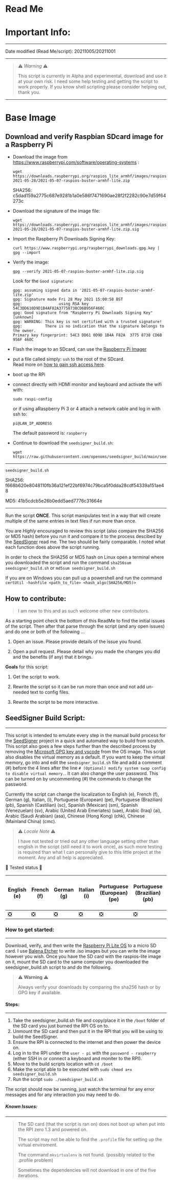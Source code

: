 Read Me
=======

# Important Info:
______

Date modified (Read Me/script): 20211005/20211001

______

>:warning: _Warning_ :warning:
>
>This script is currently in Alpha and experimental, download and use it at your own risk.
>I need some help testing and getting the script to work properly. If you know shell scripting please consider helping out, thank you.

______
# Base Image

## Download and verify Raspbian SDcard image for a Raspberry Pi 

* Download the image from https://www.raspberrypi.com/software/operating-systems :
    ```
    wget https://downloads.raspberrypi.org/raspios_lite_armhf/images/raspios_lite_armhf-2021-05-28/2021-05-07-raspios-buster-armhf-lite.zip
    ```
    SHA256: c5dad159a2775c687e9281b1a0e586f7471690ae28f2f2282c90e7d59f64273c
* Download the signature of the image file:
    ```
    wget https://downloads.raspberrypi.org/raspios_lite_armhf/images/raspios_lite_armhf-2021-05-28/2021-05-07-raspios-buster-armhf-lite.zip.sig
    ```
* Import the Raspberry Pi Downloads Signing Key:
    ```
    curl https://www.raspberrypi.org/raspberrypi_downloads.gpg.key | gpg --import
    ```
* Verify the image:  
    ```
    gpg --verify 2021-05-07-raspios-buster-armhf-lite.zip.sig
    ```
    Look for the `Good signature`:
    ```
    gpg: assuming signed data in '2021-05-07-raspios-buster-armhf-lite.zip'
    gpg: Signature made Fri 28 May 2021 15:00:58 BST
    gpg:                using RSA key 54C3DD610D9D1B4AF82A37758738CD6B956F460C
    gpg: Good signature from "Raspberry Pi Downloads Signing Key" [unknown]
    gpg: WARNING: This key is not certified with a trusted signature!
    gpg:          There is no indication that the signature belongs to the owner.
    Primary key fingerprint: 54C3 DD61 0D9D 1B4A F82A  3775 8738 CD6B 956F 460C
    ```

* Flash the image to an SDcard, can use the [Raspberry Pi Imager](https://www.raspberrypi.org/downloads/)

* put a file called simply: `ssh` to the root of the SDcard.  
Read more on [how to gain ssh access here](https://www.raspberrypi.org/documentation/remote-access/ssh/).
* boot up the RPi 

* connect directly with HDMI monitor and keyboard and activate the wifi with:
    ```
    sudo raspi-config
    ```
    or if using aRaspberry Pi 3 or 4 attach a network cable
    and log in with ssh to:
    ```
    pi@LAN_IP_ADDRESS
    ```
    The default password is: `raspberry`

* Continue to download the `seedsigner_build.sh`:
    ```
    wget https://raw.githubusercontent.com/openoms/seedsigner_build/main/seedsigner_build.sh
    ```

______

`seedsigner_build.sh`

SHA256: f668b620e8048110fb36a121ef22bf6974c79bca5f0dda28cdf54339a151ae48

MD5: 41b5cdcb5e26b0edd5aed7776c31664e

______

Run the script __ONCE__. This script manipulates text in a way that will create multiple of the same entries in text files if run more than once.

You are _Highly_ encouraged to review this script (also compare the SHA256 or MD5 hash) before you run it and compare it to the process descibed by the [SeedSigner](https://github.com/SeedSigner/seedsigner) read me. The two should be fairly comparable. I noted what each function does above the script running.

In order to check the SHA256 or MD5 hash on Linux open a terminal where you downloaded the script and run the command `sha256sum seedsigner_build.sh` or `md5sum seedsigner_build.sh`

If you are on Windows you can pull up a powershell and run the command `certUtil -hashfile <path_to_file> <hash_algo(SHA256/MD5)>`

## How to contribute:

> I am new to this and as such welcome other new contributors.

As a starting point check the bottom of this ReadMe to find the initial issues of the script.
Then after that parse through the script (and any open issues) and do one or both of the following ...

1. Open an issue. Please provide details of the issue you found.

2. Open a pull request. Please detail why you made the changes you did and the benefits (if any) that it brings.

__Goals__ for this script:

1. Get the script to work.

2. Rewrite the script so it can be run more than once and not add un-needed text to config files.

3. Rewrite the script to be more interactive.


## SeedSigner Build Script:
______

This script is intended to emulate every step in the manual build process for the [SeedSigner](https://github.com/SeedSigner/seedsigner) project in a quick and automated way to build from scratch. This script also goes a few steps further than the described process by removing the [Microsoft GPG key and vscode](https://www.reddit.com/r/linux/comments/lbu0t1/microsoft_repo_installed_on_all_raspberry_pis/) from the OS image.
This script also disables the virtual memory as a default. If you want to keep the virtual memory, go into and edit the `seedsigner_build.sh` file and add a comment (#) before the 4 lines after the line `# (Optional) modify system swap config to disable virtual memory.`.
It can also change the user password. This can be turned on by uncommenting (#) the commands to change the password.

Currently the script can change the localization to English (e), French (f), German (g), Italian, (i), Portuguese (European) (pe), Portuguese (Brazilian) (pb), Spanish (Castilian) (sc), Spanish (Mexican) (sm), Spanish (Venezuelan) (sv), Arabic (United Arab Emeriates) (uae), Arabic (Iraq) (ai), Arabic (Saudi Arabian) (asa), Chinese (Hong Kong) (chk), Chinese (Mainland China) (cmc).

>:warning: _Locale_ _Note_ :warning:
>
>I have not tested or tried out any other language setting other than english in the script (still need it to work once), as such more testing is required than what I can personally give to this little project at the moment. Any and all help is appreciated.


:construction: Tested status :construction:

| English (e) | French (f) | German (g) | Italian (i) | Portuguese (European) (pe) | Portuguese (Brazilian) (pb) | Spanish (Castilian) (sc) | Spanish (Mexican) (sm) | Spanish (Venezuelan) (sv) | Arabic (United Arab Emeriates) (uae) | Arabic (Iraq) (ai) | Arabic (Saudi Arabian) (asa) | Chinese (Hong Kong) (chk) | Chinese (Mainland China) (cmc) |
| --- | --- | --- | --- | --- | --- | --- | --- | --- | --- | --- | --- | --- | --- |
| :negative_squared_cross_mark: | :negative_squared_cross_mark: | :negative_squared_cross_mark: | :negative_squared_cross_mark: | :negative_squared_cross_mark: | :negative_squared_cross_mark: | :negative_squared_cross_mark: | :negative_squared_cross_mark: | :negative_squared_cross_mark: | :negative_squared_cross_mark: | :negative_squared_cross_mark: | :negative_squared_cross_mark: | :negative_squared_cross_mark: | :negative_squared_cross_mark: |


### How to get started:
______

Download, verify, and then write the [Raspberry Pi Lite OS](https://www.raspberrypi.org/software/operating-systems/) to a micro SD card. I use [Balena Etcher](https://www.balena.io/etcher/) to write .iso images but you can write the image however you wish. Once you have the SD card with the raspios-lite image on it, mount the SD card to the same computer you downloaded the seedsigner_build.sh script to and do the following. 


> :warning: __Warning__ :warning:
>
> Always verify your downloads by comparing the sha256 hash or by GPG key if available.


#### Steps:
______

1. Take the seedsigner_build.sh file and copy/place it in the `/boot` folder of the SD card you just burned the RPI OS on to.
2. Unmount the SD card and then put it in the RPI that you will be using to build the SeedSigner.
3. Ensure the RPI is connected to the internet and then power the device on.
4. Log in to the RPI under the `user - pi` with the `password - raspberry` (either SSH in or connect a keyboard and moniter to the RPI).
5. Move to the build scripts location with `cd /boot`
6. Make the script able to be executed with `sudo chmod a+x seedsigner_build.sh`
7. Run the script `sudo ./seedsigner_build.sh`

The script should now be running, just watch the terminal for any error messages and for any interaction you may need to do.

##### Known Issues:
______

> The SD card (that the script is ran on) does not boot up when put into the RPI zero 1.3 and powered on.
>
> The script may not be able to find the `.profile` file for setting up the virtual enviroment.
>
> The command `mkvirtualenv` is not found. (possibly related to the .profile problem)
>
> Sometimes the dependencies will not download in one of the five iterations.


